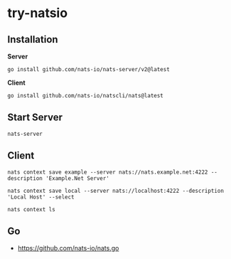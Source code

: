 # try-natsio

## Installation

__Server__

```
go install github.com/nats-io/nats-server/v2@latest
```

__Client__

```
go install github.com/nats-io/natscli/nats@latest
```

## Start Server

```
nats-server
```

## Client

```
nats context save example --server nats://nats.example.net:4222 --description 'Example.Net Server'

nats context save local --server nats://localhost:4222 --description 'Local Host' --select
```

```
nats context ls
```

## Go

- https://github.com/nats-io/nats.go


